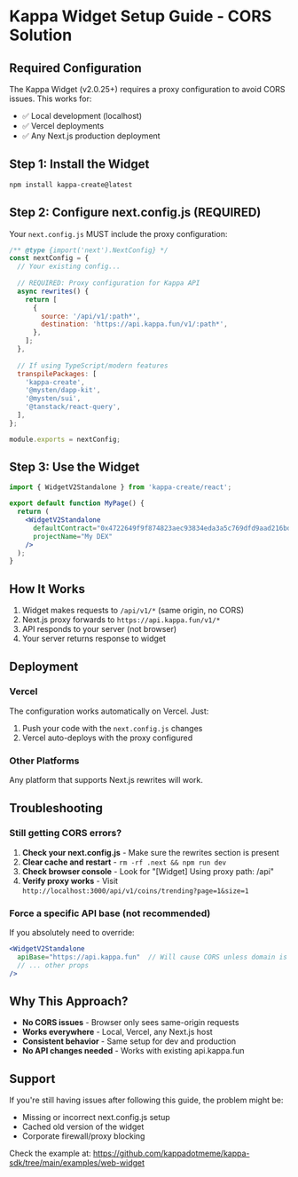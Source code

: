 # Kappa Widget Setup Guide - CORS Solution

## Required Configuration

The Kappa Widget (v2.0.25+) requires a proxy configuration to avoid CORS issues. This works for:
- ✅ Local development (localhost)
- ✅ Vercel deployments
- ✅ Any Next.js production deployment

## Step 1: Install the Widget

```bash
npm install kappa-create@latest
```

## Step 2: Configure next.config.js (REQUIRED)

Your `next.config.js` MUST include the proxy configuration:

```javascript
/** @type {import('next').NextConfig} */
const nextConfig = {
  // Your existing config...
  
  // REQUIRED: Proxy configuration for Kappa API
  async rewrites() {
    return [
      {
        source: '/api/v1/:path*',
        destination: 'https://api.kappa.fun/v1/:path*',
      },
    ];
  },
  
  // If using TypeScript/modern features
  transpilePackages: [
    'kappa-create',
    '@mysten/dapp-kit', 
    '@mysten/sui',
    '@tanstack/react-query',
  ],
};

module.exports = nextConfig;
```

## Step 3: Use the Widget

```jsx
import { WidgetV2Standalone } from 'kappa-create/react';

export default function MyPage() {
  return (
    <WidgetV2Standalone
      defaultContract="0x4722649f9f874823aec93834eda3a5c769dfd9aad216bda9d45afa2e4c0a1451::Trolf::TROLF"
      projectName="My DEX"
    />
  );
}
```

## How It Works

1. Widget makes requests to `/api/v1/*` (same origin, no CORS)
2. Next.js proxy forwards to `https://api.kappa.fun/v1/*`
3. API responds to your server (not browser)
4. Your server returns response to widget

## Deployment

### Vercel
The configuration works automatically on Vercel. Just:
1. Push your code with the `next.config.js` changes
2. Vercel auto-deploys with the proxy configured

### Other Platforms
Any platform that supports Next.js rewrites will work.

## Troubleshooting

### Still getting CORS errors?

1. **Check your next.config.js** - Make sure the rewrites section is present
2. **Clear cache and restart** - `rm -rf .next && npm run dev`
3. **Check browser console** - Look for "[Widget] Using proxy path: /api"
4. **Verify proxy works** - Visit `http://localhost:3000/api/v1/coins/trending?page=1&size=1`

### Force a specific API base (not recommended)

If you absolutely need to override:

```jsx
<WidgetV2Standalone
  apiBase="https://api.kappa.fun"  // Will cause CORS unless domain is whitelisted
  // ... other props
/>
```

## Why This Approach?

- **No CORS issues** - Browser only sees same-origin requests
- **Works everywhere** - Local, Vercel, any Next.js host
- **Consistent behavior** - Same setup for dev and production
- **No API changes needed** - Works with existing api.kappa.fun

## Support

If you're still having issues after following this guide, the problem might be:
- Missing or incorrect next.config.js setup
- Cached old version of the widget
- Corporate firewall/proxy blocking

Check the example at: https://github.com/kappadotmeme/kappa-sdk/tree/main/examples/web-widget
